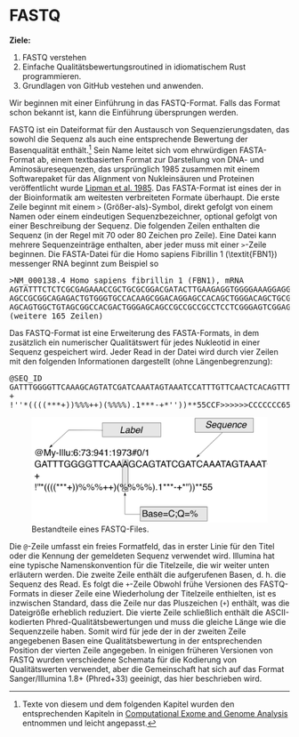 # FASTQ

<div class="emphasis-box">
    <strong>Ziele:</strong>
    <ol>
    <li>FASTQ verstehen</li>
    <li>Einfache Qualitätsbewertungsroutined in idiomatischem Rust programmieren.</li>
    <li>Grundlagen von GitHub vestehen und anwenden.</li>
    </ol>
    Wir beginnen mit einer Einführung in das FASTQ-Format. Falls das Format schon bekannt ist, kann die Einführung übersprungen werden.
</div>


FASTQ ist ein Dateiformat für den Austausch von Sequenzierungsdaten, das sowohl die Sequenz als auch eine entsprechende Bewertung der Basenqualität enthält.[^note] Sein Name leitet sich vom ehrwürdigen FASTA-Format ab, einem textbasierten Format zur Darstellung von DNA- und Aminosäuresequenzen, das ursprünglich 1985 zusammen mit einem Softwarepaket für das Alignment von Nukleinsäuren und Proteinen veröffentlicht wurde [Lipman et al. 1985](https://pubmed.ncbi.nlm.nih.gov/2983426/). Das FASTA-Format ist eines der in der Bioinformatik am weitesten verbreiteten Formate überhaupt. Die erste Zeile beginnt mit einem <code>></code> (Größer-als)-Symbol, direkt gefolgt von einem Namen oder einem eindeutigen Sequenzbezeichner, optional gefolgt von einer Beschreibung der Sequenz. Die folgenden Zeilen enthalten die Sequenz (in der Regel mit 70 oder 80 Zeichen pro Zeile). Eine Datei kann mehrere Sequenzeinträge enthalten, aber jeder muss mit einer <code>></code>-Zeile beginnen. Die FASTA-Datei für die Homo sapiens Fibrillin 1 (\textit{FBN1}) messenger RNA beginnt zum Beispiel so

<pre>
>NM_000138.4 Homo sapiens fibrillin 1 (FBN1), mRNA
AGTATTTCTCTCGCGAGAAACCGCTGCGCGGACGATACTTGAAGAGGTGGGGAAAGGAGGGGGCTGCGGG
AGCCGCGGCAGAGACTGTGGGTGCCACAAGCGGACAGGAGCCACAGCTGGGACAGCTGCGAGCGGAGCCG
AGCAGTGGCTGTAGCGGCCACGACTGGGAGCAGCCGCCGCCGCCTCCTCGGGAGTCGGAGCCGCCGCTTC
(weitere 165 Zeilen)
</pre>

Das FASTQ-Format ist eine Erweiterung des FASTA-Formats, in dem zusätzlich ein numerischer Qualitätswert für jedes Nukleotid in einer Sequenz gespeichert wird. Jeder Read in der Datei
wird durch vier Zeilen mit den folgenden Informationen dargestellt (ohne Längenbegrenzung):


<pre>
@SEQ_ID
GATTTGGGGTTCAAAGCAGTATCGATCAAATAGTAAATCCATTTGTTCAACTCACAGTTT
+
!''*((((***+))%%%++)(%%%%).1***-+*''))**55CCF>>>>>>CCCCCCC65 
</pre>


<figure>
<img src="img/fastq.png" alt="FASTQ" width="500">
 <figcaption>
	Bestandteile eines FASTQ-Files. 
  </figcaption>
</figure>

Die  <code>@</code>-Zeile umfasst ein freies Formatfeld, das in erster Linie für den Titel oder die Kennung der gemeldeten Sequenz verwendet wird. Illumina hat eine typische Namenskonvention für die Titelzeile, die wir weiter unten erläutern werden. Die zweite Zeile enthält die aufgerufenen Basen, d. h. die Sequenz des Read. Es folgt die <code>+</code>-Zeile Obwohl frühe Versionen des FASTQ-Formats in dieser Zeile eine Wiederholung der Titelzeile enthielten, ist es inzwischen Standard, dass die Zeile nur das Pluszeichen (<code>+</code>) enthält, was die Dateigröße erheblich reduziert. Die vierte Zeile schließlich enthält die ASCII-kodierten Phred-Qualitätsbewertungen und muss die gleiche Länge wie die Sequenzzeile haben. Somit wird für jede der in der zweiten Zeile angegebenen Basen eine Qualitätsbewertung in der entsprechenden Position der vierten Zeile angegeben.  In einigen früheren Versionen von FASTQ wurden verschiedene Schemata für die Kodierung von Qualitätswerten verwendet, aber die Gemeinschaft hat sich auf das Format Sanger/Illumina 1.8+ (Phred+33) geeinigt, das hier beschrieben wird.


[^note]:Texte von diesem und dem folgenden Kapitel wurden den entsprechenden Kapiteln in [Computational Exome and Genome Analysis](https://www.amazon.com/Computational-Exome-Genome-Analysis-Robinson/dp/0367657740) entnommen und leicht angepasst.
